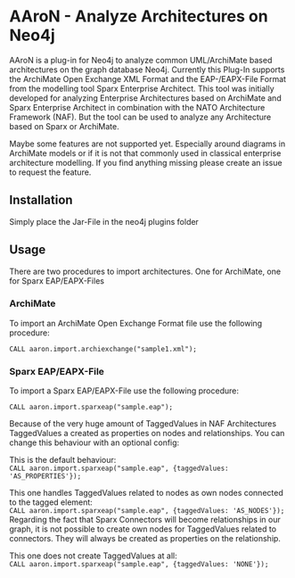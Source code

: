 # AAroN - Analyze Architectures on Neo4j

AAroN is a plug-in for Neo4j to analyze common UML/ArchiMate based architectures on the graph database Neo4j. Currently this Plug-In supports the ArchiMate Open Exchange XML Format and the EAP-/EAPX-File Format from the modelling tool Sparx Enterprise Architect. This tool was initially developed for analyzing Enterprise Architectures based on ArchiMate and Sparx Enterprise Architect in combination with the NATO Architecture Framework (NAF). But the tool can be used to analyze any Architecture based on Sparx or ArchiMate.

Maybe some features are not supported yet. Especially around diagrams in ArchiMate models or if it is not that commonly used in classical enterprise architecture modelling. If you find anything missing please create an issue to request the feature.

## Installation
Simply place the Jar-File in the neo4j plugins folder

## Usage
There are two procedures to import architectures. One for ArchiMate, one for Sparx EAP/EAPX-Files

### ArchiMate
To import an ArchiMate Open Exchange Format file use the following procedure:

```CALL aaron.import.archiexchange("sample1.xml");```

### Sparx EAP/EAPX-File
To import a Sparx EAP/EAPX-File use the following procedure:

```CALL aaron.import.sparxeap("sample.eap");```

Because of the very huge amount of TaggedValues in NAF Architectures TaggedValues a created as properties on nodes and relationships. You can change this behaviour with an optional config: 

This is the default behaviour:
<br>
```CALL aaron.import.sparxeap("sample.eap", {taggedValues: 'AS_PROPERTIES'});```

This one handles TaggedValues related to nodes as own nodes connected to the tagged element:
<br>
```CALL aaron.import.sparxeap("sample.eap", {taggedValues: 'AS_NODES'});```
<br>
Regarding the fact that Sparx Connectors will become relationships in our graph, it is not possible to create own nodes for TaggedValues related to connectors. They will always be created as properties on the relationship. 

This one does not create TaggedValues at all:
<br>
```CALL aaron.import.sparxeap("sample.eap", {taggedValues: 'NONE'});```